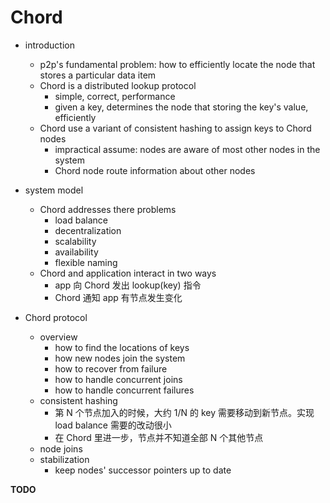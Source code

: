 # Chord

- introduction
    - p2p's fundamental problem: how to efficiently locate the node that stores a particular data item
    - Chord is a distributed lookup protocol
        - simple, correct, performance
        - given a key, determines the node that storing the key's value, efficiently
    - Chord use a variant of consistent hashing to assign keys to Chord nodes
        - impractical assume: nodes are aware of most other nodes in the system
        - Chord node route information about other nodes

- system model
    - Chord addresses there problems
        - load balance
        - decentralization
        - scalability
        - availability
        - flexible naming
    - Chord and application interact in two ways
        - app 向 Chord 发出 lookup(key) 指令
        - Chord 通知 app 有节点发生变化

- Chord protocol
    - overview
        - how to find the locations of keys
        - how new nodes join the system
        - how to recover from failure
        - how to handle concurrent joins
        - how to handle concurrent failures
    - consistent hashing
        - 第 N 个节点加入的时候，大约 1/N 的 key 需要移动到新节点。实现 load balance 需要的改动很小
        - 在 Chord 里进一步，节点并不知道全部 N 个其他节点
    - node joins
    - stabilization
        - keep nodes' successor pointers up to date

**TODO**
